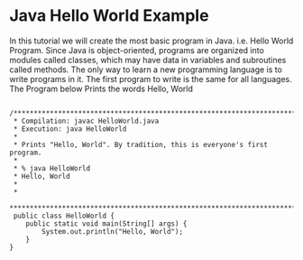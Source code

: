 # Java Hello World Example

In this tutorial we will create the most basic program in Java. i.e. Hello World Program.
Since Java is object-oriented, programs are organized into modules called classes, which may have data in variables and subroutines called methods.
The only way to learn a new programming language is to write programs in it. The first program to write is the same for all languages.
The Program below Prints the words
 Hello, World

```
 /**************************************************************************
 * Compilation: javac HelloWorld.java
 * Execution: java HelloWorld
 *
 * Prints "Hello, World". By tradition, this is everyone's first program.
 *
 * % java HelloWorld
 * Hello, World
 *
 *
 ******************************************************************************
 public class HelloWorld {
    public static void main(String[] args) {
        System.out.println("Hello, World");
    }
}
```